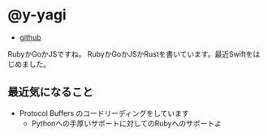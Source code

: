 # @y-yagi

* [github](https://github.com/y-yagi)

RubyかGoかJSですね。
RubyかGoかJSかRustを書いています。最近Swiftをはじめました。

## 最近気になること

* Protocol Buffers のコードリーディングをしています
  * Pythonへの手厚いサポートに対してのRubyへのサポートよ